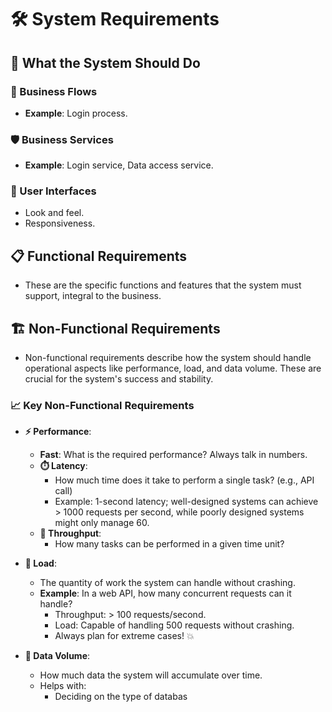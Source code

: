 # 🛠️ System Requirements

## 🚀 What the System Should Do

### 🔄 Business Flows
- **Example**: Login process.

### 🛡️ Business Services
- **Example**: Login service, Data access service.

### 🎨 User Interfaces
- Look and feel.
- Responsiveness.

## 📋 Functional Requirements
- These are the specific functions and features that the system must support, integral to the business.

## 🏗️ Non-Functional Requirements
- Non-functional requirements describe how the system should handle operational aspects like performance, load, and data volume. These are crucial for the system's success and stability.

### 📈 Key Non-Functional Requirements
- **⚡ Performance**:
  - **Fast**: What is the required performance? Always talk in numbers.
  - **⏱️ Latency**:
    - How much time does it take to perform a single task? (e.g., API call)
    - Example: 1-second latency; well-designed systems can achieve > 1000 requests per second, while poorly designed systems might only manage 60.
  - **🚀 Throughput**:
    - How many tasks can be performed in a given time unit?

- **🧱 Load**:
  - The quantity of work the system can handle without crashing.
  - **Example**: In a web API, how many concurrent requests can it handle?
    - Throughput: > 100 requests/second.
    - Load: Capable of handling 500 requests without crashing.
    - Always plan for extreme cases! 💥

- **💾 Data Volume**:
  - How much data the system will accumulate over time.
  - Helps with:
    - Deciding on the type of databas

